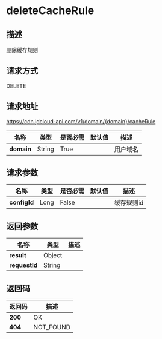 # deleteCacheRule


## 描述
删除缓存规则

## 请求方式
DELETE

## 请求地址
https://cdn.jdcloud-api.com/v1/domain/{domain}/cacheRule

|名称|类型|是否必需|默认值|描述|
|---|---|---|---|---|
|**domain**|String|True| |用户域名|

## 请求参数
|名称|类型|是否必需|默认值|描述|
|---|---|---|---|---|
|**configId**|Long|False| |缓存规则id|


## 返回参数
|名称|类型|描述|
|---|---|---|
|**result**|Object| |
|**requestId**|String| |


## 返回码
|返回码|描述|
|---|---|
|**200**|OK|
|**404**|NOT_FOUND|
